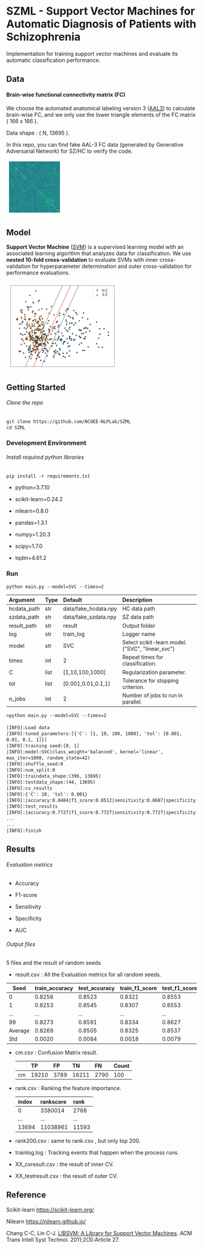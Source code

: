 # SZML - Support Vector Machines for Automatic Diagnosis of Patients with Schizophrenia

Implementation for training support vector machines and evaluate its automatic classification performance.



## Data

#### Brain-wise functional connectivity matrix (FC) 

We choose the automated anatomical labeling version 3 ([AAL3](https://www.sciencedirect.com/science/article/pii/S1053811919307803)) to calculate brain-wise FC, and we only use the lower triangle elements of the FC matrix ( 166 x 166 ).

Data shape : ( N, 13695 ).

In this repo, you can find fake AAL-3 FC data (generated by Generative Adversarial Network) for SZ/HC to verify the code.

![image](img/fakeFC.gif)



## Model

**Support Vector Machine** ([SVM](https://scikit-learn.org/stable/modules/generated/sklearn.svm.SVC.html)) is a supervised learning model with an associated learning algorithm that analyzes data for classification. We use **nested 10-fold cross-validation** to evaluate SVMs with inner cross-validation for hyperparameter determination and outer cross-validation for performance evaluations.



![image](img/SVM.png)

## Getting Started

###### Clone the repo

```
git clone https://github.com/NCUEE-NLPLab/SZML
cd SZML
```



### Development Environment

###### Install required python libraries

```
pip install -r requirements.txt
```

* python=3.7.10

* scikit-learn=0.24.2
* nilearn=0.8.0
* pandas=1.3.1
* numpy=1.20.3
* scipy=1.7.0
* tqdm=4.61.2



### Run

```
python main.py --model=SVC --times=2
```

| Argument    | Type | Default              | Description                                      |
| :---------- | :--- | :------------------- | :----------------------------------------------- |
| hcdata_path | str  | data/fake_hcdata.npy | HC data path                                     |
| szdata_path | str  | data/fake_szdata.npy | SZ data path                                     |
| result_path | str  | result               | Output folder                                    |
| log         | str  | train_log            | Logger name                                      |
| model       | str  | SVC                  | Select scikit-learn model. ("SVC", "linear_svc") |
| times       | int  | 2                    | Repeat times for classification.                 |
| C           | list | [1,10,100,1000]      | Regularization parameter.                        |
| tol         | list | [0.001,0.01,0.1,1]   | Tolerance for stopping criterion.                |
| n_jobs      | int  | 2                    | Number of jobs to run in parallel.               |



```
>python main.py --model=SVC --times=2

|INFO]:Load data
|INFO]:tuned_parameters:[{'C': [1, 10, 100, 1000], 'tol': [0.001, 0.01, 0.1, 1]}]
|INFO]:training seed:[0, 1]
|INFO]:model:SVC(class_weight='balanced', kernel='linear', max_iter=1000, random_state=42)
|INFO]:shuffle_seed:0
|INFO]:num_split:0
|INFO]:traindata_shape:(396, 13695)
|INFO]:testdata_shape:(44, 13695)
|INFO]:cv_results
|INFO]:{'C': 10, 'tol': 0.001}
|INFO]:|accuracy:0.8484|f1_score:0.8512|sensitivity:0.8687|specificity:0.8282|
|INFO]:test_results
|INFO]:|accuracy:0.7727|f1_score:0.7727|sensitivity:0.7727|specificity:0.7727|auc_score:0.8368|
...
...
|INFO]:finish
```



## Results

###### Evaluation metrics

* Accuracy

* F1-score

* Sensitivity

* Specificity

* AUC

  

###### Output files

5 files and the result of random seeds 

* result.csv : All the Evaluation metrics for all random seeds.

| Seed    | train_accuracy | test_accuracy | train_f1_score | test_f1_score | train_sensitivity | test_sensitivity | train_specificity | test_specificity | test_auc_score |
| ------- | -------------- | ------------- | -------------- | ------------- | ----------------- | ---------------- | ----------------- | ---------------- | -------------- |
| 0       | 0.8256         | 0.8523        | 0.8321         | 0.8553        | 0.8640            | 0.8773           | 0.7872            | 0.8273           | 0.9252         |
| 1       | 0.8253         | 0.8545        | 0.8307         | 0.8553        | 0.8569            | 0.8773           | 0.7936            | 0.8318           | 0.9236         |
| ...     | ...            | ...           | ...            | ...           | ...               | ...              | ...               | ...              | ...            |
| 99      | 0.8273         | 0.8591        | 0.8334         | 0.8627        | 0.8645            | 0.8727           | 0.7901            | 0.8455           | 0.9188         |
| Average | 0.8269         | 0.8505        | 0.8325         | 0.8537        | 0.8596            | 0.8732           | 0.8505            | 0.8278           | 0.9228         |
| Std     | 0.0020         | 0.0084        | 0.0018         | 0.0079        | 0.0035            | 0.0100           | 0.0050            | 0.014            | 0.0048         |



* cm.csv : Confusion Matrix result.

  |      | TP    | FP   | TN    | FN   | Count |
  | ---- | ----- | ---- | ----- | ---- | ----- |
  | cm   | 19210 | 3789 | 18211 | 2790 | 100   |

* rank.csv : Ranking the feature importance.

  | index | rankscore | rank  |
  | ----- | --------- | ----- |
  | 0     | 3380014   | 2768  |
  | ...   | ...       | ...   |
  | 13694 | 11038961  | 11593 |

* rank200.csv : same to rank.csv , but only top 200.

* trainlog.log :  Tracking events that happen when the process runs.

* XX_cvresult.csv : the result of  inner CV.

* XX_testresult.csv : the result of outer CV.







## Reference

Scikit-learn https://scikit-learn.org/

Nilearn https://nilearn.github.io/

Chang C-C, Lin C-J. [LIBSVM: A Library for Support Vector Machines](http://www.csie.ntu.edu.tw/~cjlin/papers/libsvm.pdf). ACM Trans Intell Syst Technol. 2011;2(3):Article 27.
